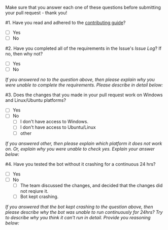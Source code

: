 Make sure that you answer each one of these questions before submitting your pull request - thank you!

#1. Have you read and adhered to the [contributing guide]()?
- [ ] Yes
- [ ] No

#2. Have you completed all of the requirements in the Issue's _Issue Log_?  If no, then why not?
- [ ] Yes
- [ ] No

_If you answered no to the question above, then please explain why you were unable to complete the requirements. Please describe in detail below:_




#3. Does the changes that you made in your pull request work on Windows and Linux/Ubuntu platforms?
- [ ] Yes
- [ ] No
    - [ ] I don't have access to Windows.
    - [ ] I don't have access to Ubuntu/Linux
    - [ ] other

_If you answered other, then please explain which platform it does not work on. Or, explain why you were unable to check yes. Explain your answer below:_




#4. Have you tested the bot without it crashing for a continuous 24 hrs?
- [ ] Yes
- [ ] No
  - [ ] The team discussed the changes, and decided that the changes did not reqiure it.
  - [ ] Bot kept crashing.  

_If you answered that the bot kept crashing to the question above, then please describe why the bot was unable to run continuously for 24hrs? Try to describe why you think it can't run in detail. Provide you reasoning below:_
